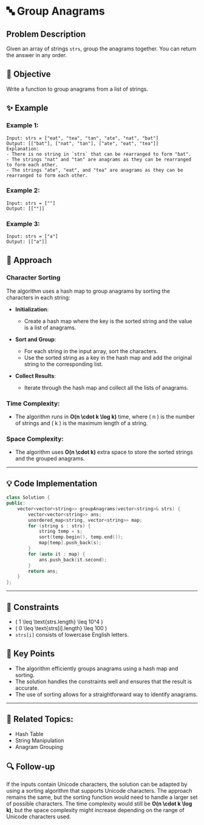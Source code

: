 # 🔤 **Group Anagrams**

## Problem Description

Given an array of strings `strs`, group the anagrams together. You can return the answer in any order.

## 🎯 **Objective**

Write a function to group anagrams from a list of strings.

## ✨ **Example**

### Example 1:
```plaintext
Input: strs = ["eat", "tea", "tan", "ate", "nat", "bat"]
Output: [["bat"], ["nat", "tan"], ["ate", "eat", "tea"]]
Explanation:
- There is no string in `strs` that can be rearranged to form "bat".
- The strings "nat" and "tan" are anagrams as they can be rearranged to form each other.
- The strings "ate", "eat", and "tea" are anagrams as they can be rearranged to form each other.
```

### Example 2:
```plaintext
Input: strs = [""]
Output: [[""]]
```

### Example 3:
```plaintext
Input: strs = ["a"]
Output: [["a"]]
```

## 🚀 **Approach**

### **Character Sorting**

The algorithm uses a hash map to group anagrams by sorting the characters in each string:

- **Initialization**:
  - Create a hash map where the key is the sorted string and the value is a list of anagrams.

- **Sort and Group**:
  - For each string in the input array, sort the characters.
  - Use the sorted string as a key in the hash map and add the original string to the corresponding list.

- **Collect Results**:
  - Iterate through the hash map and collect all the lists of anagrams.

### **Time Complexity**:
- The algorithm runs in **O(n \cdot k \log k)** time, where \( n \) is the number of strings and \( k \) is the maximum length of a string.

### **Space Complexity**:
- The algorithm uses **O(n \cdot k)** extra space to store the sorted strings and the grouped anagrams.

---

## 💡 **Code Implementation**

```cpp
class Solution {
public:
    vector<vector<string>> groupAnagrams(vector<string>& strs) {
        vector<vector<string>> ans;
        unordered_map<string, vector<string>> map;
        for (string s : strs) {
            string temp = s;
            sort(temp.begin(), temp.end());
            map[temp].push_back(s);
        }
        for (auto it : map) {
            ans.push_back(it.second);
        }
        return ans;
    }
};
```

---

## 🔧 **Constraints**

- \( 1 \leq \text{strs.length} \leq 10^4 \)
- \( 0 \leq \text{strs[i].length} \leq 100 \)
- `strs[i]` consists of lowercase English letters.

## 🌟 **Key Points**

- The algorithm efficiently groups anagrams using a hash map and sorting.
- The solution handles the constraints well and ensures that the result is accurate.
- The use of sorting allows for a straightforward way to identify anagrams.

---

## 🔗 **Related Topics**:
- Hash Table
- String Manipulation
- Anagram Grouping

## 🔍 **Follow-up**

If the inputs contain Unicode characters, the solution can be adapted by using a sorting algorithm that supports Unicode characters. The approach remains the same, but the sorting function would need to handle a larger set of possible characters. The time complexity would still be **O(n \cdot k \log k)**, but the space complexity might increase depending on the range of Unicode characters used. 